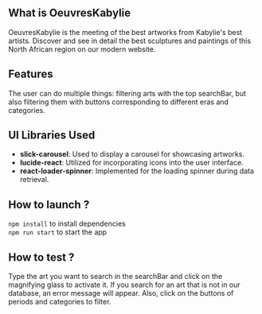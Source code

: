 ## What is OeuvresKabylie

OeuvresKabylie is the meeting of the best artworks from Kabylie's best artists. Discover and see in detail the best sculptures and paintings of this North African region on our modern website.

## Features

The user can do multiple things: filtering arts with the top searchBar, but also filtering them with buttons corresponding to different eras and categories.

## UI Libraries Used
- **slick-carousel**: Used to display a carousel for showcasing artworks.
- **lucide-react**: Utilized for incorporating icons into the user interface.
- **react-loader-spinner**: Implemented for the loading spinner during data retrieval.

## How to launch ?

```npm install``` to install dependencies\
```npm run start``` to start the app

## How to test ?

Type the art you want to search in the searchBar and click on the magnifying glass to activate it. If you search for an art that is not in our database, an error message will appear. Also, click on the buttons of periods and categories to filter.
